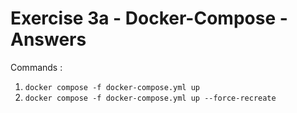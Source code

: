 # Exercise 3a - Docker-Compose - Answers

Commands :

1. `docker compose -f docker-compose.yml up`
1. `docker compose -f docker-compose.yml up --force-recreate`
